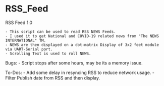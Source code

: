 # RSS_Feed

RSS Feed 1.0

	- This script can be used to read RSS NEWS Feeds. 
	- I used it to get National and COVID-19 related news from "The NEWS INTERNATIONAL" TM.
	- NEWS are then displayed on a dot-matrix Display of 3x2 feet module via UART-Serial port.
	- Scrolling Text is used to roll NEWS. 

Bugs:
	- Script stops after some hours, may be its a memory issue.
	
To-Dos:
	- Add some delay in resyncing RSS to reduce network usage.
	- Filter Publish date from RSS and then display.


